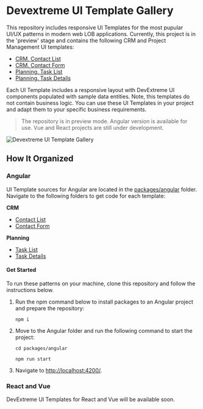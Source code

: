 # Devextreme UI Template Gallery

This repository includes responsive UI Templates for the most pupular UI/UX patterns in modern web LOB applications. Currently, this project is in the 'preview' stage and contains the following CRM and Project Management UI templates:

* [CRM. Contact List](https://devexpress.github.io/devextreme-ui-templates-gallery/material.blue.light.compact/angular/default/#/crm-contact-list)
* [CRM. Contact Form](https://devexpress.github.io/devextreme-ui-templates-gallery/material.blue.light.compact/angular/default/#/crm-contact-form)
* [Planning. Task List](https://devexpress.github.io/devextreme-ui-templates-gallery/material.blue.light.compact/angular/default/#/planning-task-list)
* [Planning. Task Details](https://devexpress.github.io/devextreme-ui-templates-gallery/material.blue.light.compact/angular/default/#/planning-task-details)

Each UI Template includes a responsive layout with DevExtreme UI components populated with sample data entities. Note, this templates do not contain business logic. You can use these UI Templates in your project and adapt them to your specific business requirements.

> The repository is in preview mode. Angular version is available for use. Vue and React projects are still under development.

![Devextreme UI Template Gallery](/images/ui-template-gallery.png)

## How It Organized

### Angular

UI Template sources for Angular are located in the [packages/angular](packages/angular) folder. Navigate to the following folders to get code for each template:

**CRM**

* [Contact List](packages/angular/src/app/pages/crm-contact-list/) 
* [Contact Form](packages/angular/src/app/pages/crm-contact-form/)

**Planning**

* [Task List](packages/angular/src/app/pages/planning-task-list/) 
* [Task Details](packages/angular/src/app/pages/planning-task-details/)

#### Get Started

To run these patterns on your machine, clone this repository and follow the instructions below.

1. Run the npm command below to install packages to an Angular project and prepare the repository:  

    ```
    npm i
    ```

2. Move to the Angular folder and run the following command to start the project:

    ```
    cd packages/angular

    npm run start
    ```

3. Navigate to [http://localhost:4200/](http://localhost:4200/). 
    
### React and Vue

DevExtreme UI Templates for React and Vue will be available soon. 
